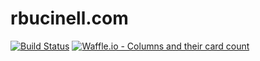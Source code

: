 # rbucinell.com
[![Build Status](https://travis-ci.org/rbucinell/rbucinell.com.svg?branch=master)](https://travis-ci.org/rbucinell/rbucinell.com) [![Waffle.io - Columns and their card count](https://badge.waffle.io/rbucinell/rbucinell.com.svg?columns=all&style=plastic)](http://waffle.io/rbucinell/rbucinell.com)
